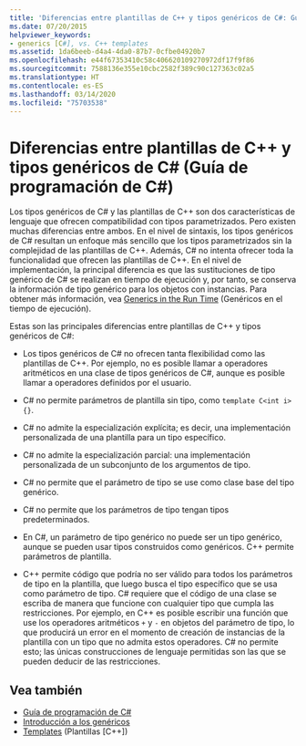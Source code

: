 ```yaml
---
title: 'Diferencias entre plantillas de C++ y tipos genéricos de C#: Guía de programación de C#'
ms.date: 07/20/2015
helpviewer_keywords:
- generics [C#], vs. C++ templates
ms.assetid: 1da6beeb-d4a4-4da0-87b7-0cfbe04920b7
ms.openlocfilehash: e44f67353410c58c406620109270972df17f9f86
ms.sourcegitcommit: 7588136e355e10cbc2582f389c90c127363c02a5
ms.translationtype: HT
ms.contentlocale: es-ES
ms.lasthandoff: 03/14/2020
ms.locfileid: "75703538"
---
```

# <a name="differences-between-c-templates-and-c-generics-c-programming-guide"></a>Diferencias entre plantillas de C++ y tipos genéricos de C# (Guía de programación de C#)
Los tipos genéricos de C# y las plantillas de C++ son dos características de lenguaje que ofrecen compatibilidad con tipos parametrizados. Pero existen muchas diferencias entre ambos. En el nivel de sintaxis, los tipos genéricos de C# resultan un enfoque más sencillo que los tipos parametrizados sin la complejidad de las plantillas de C++. Además, C# no intenta ofrecer toda la funcionalidad que ofrecen las plantillas de C++. En el nivel de implementación, la principal diferencia es que las sustituciones de tipo genérico de C# se realizan en tiempo de ejecución y, por tanto, se conserva la información de tipo genérico para los objetos con instancias. Para obtener más información, vea [Generics in the Run Time](./generics-in-the-run-time.md) (Genéricos en el tiempo de ejecución).  
  
 Estas son las principales diferencias entre plantillas de C++ y tipos genéricos de C#:  
  
- Los tipos genéricos de C# no ofrecen tanta flexibilidad como las plantillas de C++. Por ejemplo, no es posible llamar a operadores aritméticos en una clase de tipos genéricos de C#, aunque es posible llamar a operadores definidos por el usuario.  
  
- C# no permite parámetros de plantilla sin tipo, como `template C<int i> {}`.  
  
- C# no admite la especialización explícita; es decir, una implementación personalizada de una plantilla para un tipo específico.  
  
- C# no admite la especialización parcial: una implementación personalizada de un subconjunto de los argumentos de tipo.  
  
- C# no permite que el parámetro de tipo se use como clase base del tipo genérico.  
  
- C# no permite que los parámetros de tipo tengan tipos predeterminados.  
  
- En C#, un parámetro de tipo genérico no puede ser un tipo genérico, aunque se pueden usar tipos construidos como genéricos. C++ permite parámetros de plantilla.  
  
- C++ permite código que podría no ser válido para todos los parámetros de tipo en la plantilla, que luego busca el tipo específico que se usa como parámetro de tipo. C# requiere que el código de una clase se escriba de manera que funcione con cualquier tipo que cumpla las restricciones. Por ejemplo, en C++ es posible escribir una función que use los operadores aritméticos `+` y `-` en objetos del parámetro de tipo, lo que producirá un error en el momento de creación de instancias de la plantilla con un tipo que no admita estos operadores. C# no permite esto; las únicas construcciones de lenguaje permitidas son las que se pueden deducir de las restricciones.  
  
## <a name="see-also"></a>Vea también

- [Guía de programación de C#](../index.md)
- [Introducción a los genéricos](./index.md)
- [Templates](/cpp/cpp/templates-cpp) (Plantillas [C++])
